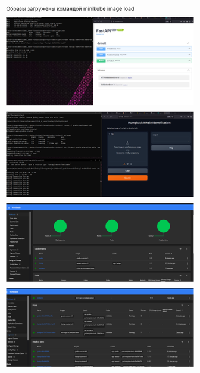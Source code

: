 Образы загружены командой minikube image load

![kubectl create -f ...](fastapi_logs.PNG)

![kubectl create -f ...](gradio_logs.PNG)

![Dashboard](dash_1.PNG)

![Dashboard](dash_2.PNG)

